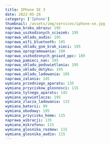 ```yaml
---
title: IPhone SE 3
date: 2022-05-26
category: ['Iphone']
thumbnail: /assets/img/services/iphone-se.jpg
naprawa_braku_obrazu: 195
naprawa_uszkodzonych_sciezek: 195
naprawa_ukladu_audio: 195
naprawa_wifi_bluetooth: 195
naprawa_ukladu_gsm_brak_sieci: 195
naprawa_oprogramowania: 100
naprawa_uszkodzonych_gniazd_ppc: 189
naprawa_pamieci_nan: 195
naprawa_ukladu_podswietlania: 195
naprawa_ukladu_dotyku: 195
naprawa_ukladu_ladowania: 195
naprawa_zalania: 145
wymiana_przedniego_aparatu: 135
wymiana_przyciskow_glosnosci: 115
wymiana_tylnego_aparatu: 145
wymiana_wyswietlacza: 195
wymiana_zlacza_ladowania: 115 
wymiana_baterii: 99
wymiana_obudowy: 195
wymiana_przycisku_home: 115
naprawa_wibracji: 135
wymiana_mikrofonu: 115
wymiana_glosnika_rozmow: 115
wymiana_glosnika_audio: 115
---
```


